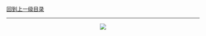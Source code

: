 [回到上一级目录](https://github.com/zhaochenyou/Way-to-Algorithm/blob/master/Chapter-2-Search/README.md)

----------
<p align="center"><img src="https://github.com/zhaochenyou/Way-to-Algorithm/raw/master/Chapter-2-Search/res/BreadthFirstSearch.png" /></p>
